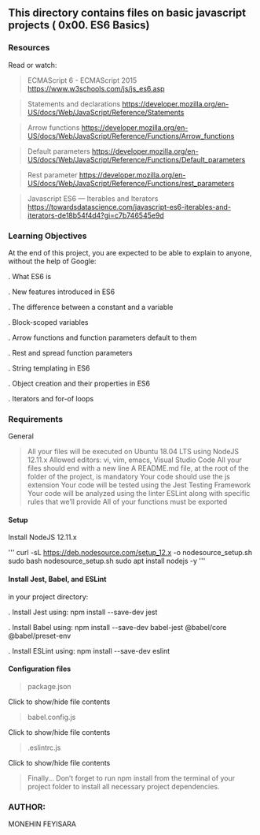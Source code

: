 ## This directory contains files on basic javascript projects ( 0x00. ES6 Basics)

### Resources
Read or watch:

> ECMAScript 6 - ECMAScript 2015   https://www.w3schools.com/js/js_es6.asp

> Statements and declarations   https://developer.mozilla.org/en-US/docs/Web/JavaScript/Reference/Statements

>  Arrow functions  https://developer.mozilla.org/en-US/docs/Web/JavaScript/Reference/Functions/Arrow_functions

> Default parameters  https://developer.mozilla.org/en-US/docs/Web/JavaScript/Reference/Functions/Default_parameters

> Rest parameter  https://developer.mozilla.org/en-US/docs/Web/JavaScript/Reference/Functions/rest_parameters

> Javascript ES6 — Iterables and Iterators    https://towardsdatascience.com/javascript-es6-iterables-and-iterators-de18b54f4d4?gi=c7b746545e9d

### Learning Objectives
At the end of this project, you are expected to be able to explain to anyone, without the help of Google:

. What ES6 is

. New features introduced in ES6

. The difference between a constant and a variable

. Block-scoped variables

. Arrow functions and function parameters default to them

. Rest and spread function parameters

. String templating in ES6

. Object creation and their properties in ES6

. Iterators and for-of loops

### Requirements
General
> All your files will be executed on Ubuntu 18.04 LTS using NodeJS 12.11.x
> Allowed editors: vi, vim, emacs, Visual Studio Code
> All your files should end with a new line
> A README.md file, at the root of the folder of the project, is mandatory
> Your code should use the js extension
> Your code will be tested using the Jest Testing Framework
> Your code will be analyzed using the linter ESLint along with specific rules that we’ll provide
> All of your functions must be exported

#### Setup
Install NodeJS 12.11.x

''' curl -sL https://deb.nodesource.com/setup_12.x -o nodesource_setup.sh
sudo bash nodesource_setup.sh
sudo apt install nodejs -y '''

#### Install Jest, Babel, and ESLint
in your project directory:

. Install Jest using: npm install --save-dev jest

. Install Babel using: npm install --save-dev babel-jest @babel/core @babel/preset-env

. Install ESLint using: npm install --save-dev eslint

#### Configuration files
> package.json

Click to show/hide file contents

> babel.config.js

Click to show/hide file contents

> .eslintrc.js

Click to show/hide file contents

> Finally…
Don’t forget to run npm install from the terminal of your project folder to install all necessary project dependencies.

### AUTHOR:

MONEHIN FEYISARA
